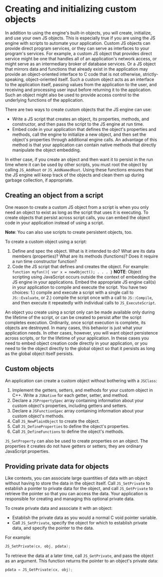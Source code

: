 # Creating and initializing custom objects #

In addition to using the engine's built-in objects, you will create,
initialize, and use your own JS objects.
This is especially true if you are using the JS engine with scripts to
automate your application.
Custom JS objects can provide direct program services, or they can serve
as interfaces to your program's services.
For example, a custom JS object that provides direct service might be
one that handles all of an application's network access, or might serve
as an intermediary broker of database services.
Or a JS object that mirrors data and functions that already exist in the
application may provide an object-oriented interface to C code that is
not otherwise, strictly-speaking, object-oriented itself.
Such a custom object acts as an interface to the application itself,
passing values from the application to the user, and receiving and
processing user input before returning it to the application.
Such an object might also be used to provide access control to the
underlying functions of the application.

There are two ways to create custom objects that the JS engine can use:

- Write a JS script that creates an object, its properties, methods, and
  constructor, and then pass the script to the JS engine at run time.
- Embed code in your application that defines the object's properties
  and methods, call the engine to initialize a new object, and then set
  the object's properties through additional engine calls.
  An advantage of this method is that your application can contain
  native methods that directly manipulate the object embedding.

In either case, if you create an object and then want it to persist in
the run time where it can be used by other scripts, you must root the
object by calling `JS_AddRoot` or `JS_AddNamedRoot`.
Using these functions ensures that the JS engine will keep track of the
objects and clean them up during garbage collection, if appropriate.

## Creating an object from a script ##

One reason to create a custom JS object from a script is when you only
need an object to exist as long as the script that uses it is executing.
To create objects that persist across script calls, you can embed the
object code in your application instead of using a script.

**Note**: You can also use scripts to create persistent objects, too.

To create a custom object using a script:

1. Define and spec the object.
   What is it intended to do?
   What are its data members (properties)?
   What are its methods (functions)?
   Does it require a run time constructor function?
2. Code the JS script that defines and creates the object.
   For example: `function myfun(){ var x = newObject(); . . . }`
   **NOTE**: Object scripting using JavaScript occurs outside the
   context of embedding the JS engine in your applications.
   Embed the appropriate JS engine call(s) in your application to
   compile and execute the script.
   You have two choices: 1.) compile and execute a script with a single
   call to `JS::Evaluate`, or 2.) compile the script once with a call to
   `JS::Compile`, and then execute it repeatedly with individual calls
   to `JS_ExecuteScript`.

An object you create using a script only can be made available only
during the lifetime of the script, or can be created to persist after
the script completes execution.
Ordinarily, once script execution is complete, its objects are
destroyed.
In many cases, this behavior is just what your application needs.
In other cases, however, you will want object persistence across
scripts, or for the lifetime of your application.
In these cases you need to embed object creation code directly in your
application, or you need to tie the object directly to the global object
so that it persists as long as the global object itself persists.

## Custom objects ##

An application can create a custom object without bothering with a
`JSClass`:

1. Implement the getters, setters, and methods for your custom object in
   C++.
   Write a `JSNative` for each getter, setter, and method.
2. Declare a `JSPropertySpec` array containing information about your
   custom object's properties, including getters and setters.
3. Declare a `JSFunctionSpec` array containing information about your
   custom object's methods.
4. Call `JS_NewPlainObject` to create the object.
5. Call `JS_DefineProperties` to define the object's properties.
6. Call `JS_DefineFunctions` to define the object's methods.

`JS_SetProperty` can also be used to create properties on an object.
The properties it creates do not have getters or setters; they are
ordinary JavaScript properties.

## Providing private data for objects ##

Like contexts, you can associate large quantities of data with an object
without having to store the data in the object itself.
Call `JS_SetPrivate` to establish a pointer to private data for the
object, and call `JS_GetPrivate` to retrieve the pointer so that you can
access the data.
Your application is responsible for creating and managing this optional private data.

To create private data and associate it with an object:

- Establish the private data as you would a normal C void pointer
  variable.
- Call `JS_SetPrivate`, specify the object for which to establish
  private data, and specify the pointer to the data.

For example:

```c++
JS_SetPrivate(cx, obj, pdata);
```

To retrieve the data at a later time, call `JS_GetPrivate`, and pass the
object as an argument.
This function returns the pointer to an object's private data:

```c++
pdata = JS_GetPrivate(cx, obj);
```
